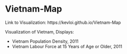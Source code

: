 # Vietnam-Map

<p>Link to Visualization: https://kevloi.github.io/Vietnam-Map</p>

Visualization of Vietnam, Displays:
<ul>
  <li>Vietnam Population Density, 2011</li>
  <li>Vietnam Labour Force at 15 Years of Age or Older, 2011</li>
</ul>
